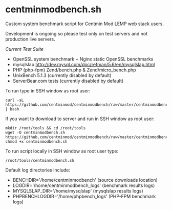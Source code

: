 centminmodbench.sh
===============

Custom system benchmark script for Centmin Mod LEMP web stack users. 

Development is ongoing so please test only on test servers and not production live servers.

*Current Test Suite*

* OpenSSL system benchmark + Nginx static OpenSSL benchmarks
* mysqlslap http://dev.mysql.com/doc/refman/5.6/en/mysqlslap.html
* PHP (php-fpm) Zend/bench.php & Zend/micro_bench.php
* UnixBench 5.1.3 (currently disabled by default)
* ServerBear.com tests (currently disabled by default)

To run type in SSH window as root user:

    curl -sL https://github.com/centminmod/centminmodbench/raw/master/centminmodbench.sh | bash

If you want to download to server and run in SSH window as root user:

    mkdir /root/tools && cd /root/tools
    wget -O centminmodbench.sh https://github.com/centminmod/centminmodbench/raw/master/centminmodbench.sh
    chmod +x centminmodbench.sh

To run script locally in SSH window as root user type:

    /root/tools/centminmodbench.sh

Default log directories include:

* BENCHDIR='/home/centminmodbench' (source downloads location)
* LOGDIR='/home/centminmodbench_logs' (benchmark results logs)
* MYSQLSLAP_DIR='/home/mysqlslap' (mysqlslap results logs)
* PHPBENCHLOGDIR='/home/phpbench_logs' (PHP-FPM benchmark logs)
